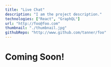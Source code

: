 ```yaml
---
title: "Live Chat"
description: "I am the project description."
technologies: ["React", "GraphQL"]
url: "http://foo@foo.com"
thumbnail: "./thumbnail.jpg"
githubRepo: "http://www.github.com/tanner/foo"
---
```


# Coming Soon!
